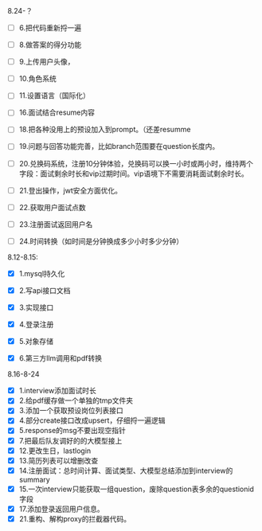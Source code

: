 8.24-？

- [ ] 6.把代码重新捋一遍
- [ ] 8.做答案的得分功能
- [ ] 9.上传用户头像，
- [ ] 10.角色系统
- [ ] 11.设置语言（国际化）
- [ ] 16.面试结合resume内容
- [ ] 18.把各种没用上的预设加入到prompt。（还差resumme
- [ ] 19.问题与回答功能完善，比如branch范围要在question长度内。
- [ ] 20.兑换码系统，注册10分钟体验，兑换码可以换一小时或两小时，维持两个字段：面试剩余时长和vip过期时间。vip语境下不需要消耗面试剩余时长。
- [ ] 21.登出操作，jwt安全方面优化。
- [ ] 22.获取用户面试点数
- [ ] 23.注册面试返回用户名
- [ ] 24.时间转换（如时间是分钟换成多少小时多少分钟）



8.12-8.15:

- [x] 1.mysql持久化
- [x] 2.写api接口文档
- [x] 3.实现接口
- [x] 4.登录注册
- [x] 5.对象存储
- [x] 6.第三方llm调用和pdf转换


8.16-8-24

- [x] 1.interview添加面试时长
- [x] 2.给pdf缓存做一个单独的tmp文件夹
- [x] 3.添加一个获取预设岗位列表接口
- [x] 4.部分create接口改成upsert，仔细捋一遍逻辑
- [x] 5.response的msg不要出现空指针
- [x] 7.把最后队友调好的的大模型接上
- [x] 12.更改生日，lastlogin
- [x] 13.简历列表可以增删改查
- [x] 14.注册面试：总时间计算、面试类型、大模型总结添加到interview的summary
- [x] 15.一次interview只能获取一组question，废除question表多余的questionid字段
- [x] 17.添加登录返回用户信息。
- [x] 21.重构、解构proxy的拦截器代码。